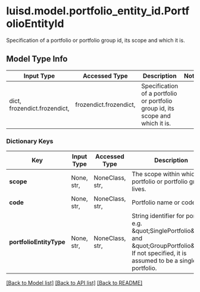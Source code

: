 # luisd.model.portfolio_entity_id.PortfolioEntityId

Specification of a portfolio or portfolio group id, its scope and which it is.

## Model Type Info
Input Type | Accessed Type | Description | Notes
------------ | ------------- | ------------- | -------------
dict, frozendict.frozendict,  | frozendict.frozendict,  | Specification of a portfolio or portfolio group id, its scope and which it is. | 

### Dictionary Keys
Key | Input Type | Accessed Type | Description | Notes
------------ | ------------- | ------------- | ------------- | -------------
**scope** | None, str,  | NoneClass, str,  | The scope within which the portfolio or portfolio group lives. | [optional] 
**code** | None, str,  | NoneClass, str,  | Portfolio name or code. | [optional] 
**portfolioEntityType** | None, str,  | NoneClass, str,  | String identifier for portfolio e.g. \&quot;SinglePortfolio\&quot; and \&quot;GroupPortfolio\&quot;. If not specified, it is assumed to be a single portfolio. | [optional] 

[[Back to Model list]](../../README.md#documentation-for-models) [[Back to API list]](../../README.md#documentation-for-api-endpoints) [[Back to README]](../../README.md)

